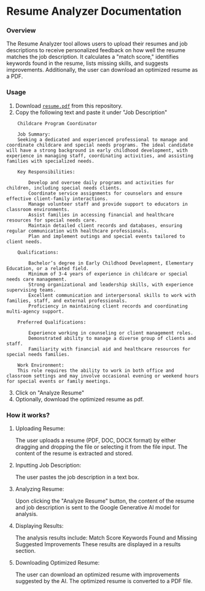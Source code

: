 # Resume Analyzer Documentation

### Overview
The Resume Analyzer tool allows users to upload their resumes and job descriptions to receive personalized feedback on how well the resume matches the job description. It calculates a "match score," identifies keywords found in the resume, lists missing skills, and suggests improvements. Additionally, the user can download an optimized resume as a PDF.

### Usage
1. Download [`resume.pdf`](https://github.com/Espacio-root/Resume-Analyser/blob/master/resume.pdf) from this repository.
2. Copy the following text and paste it under "Job Description"
```
    Childcare Program Coordinator

    Job Summary:
    Seeking a dedicated and experienced professional to manage and coordinate childcare and special needs programs. The ideal candidate will have a strong background in early childhood development, with experience in managing staff, coordinating activities, and assisting families with specialized needs.

    Key Responsibilities:

        Develop and oversee daily programs and activities for children, including special needs clients.
        Coordinate service assignments for counselors and ensure effective client-family interactions.
        Manage volunteer staff and provide support to educators in classroom environments.
        Assist families in accessing financial and healthcare resources for special needs care.
        Maintain detailed client records and databases, ensuring regular communication with healthcare professionals.
        Plan and implement outings and special events tailored to client needs.

    Qualifications:

        Bachelor’s degree in Early Childhood Development, Elementary Education, or a related field.
        Minimum of 3-4 years of experience in childcare or special needs care management.
        Strong organizational and leadership skills, with experience supervising teams.
        Excellent communication and interpersonal skills to work with families, staff, and external professionals.
        Proficiency in maintaining client records and coordinating multi-agency support.

    Preferred Qualifications:

        Experience working in counseling or client management roles.
        Demonstrated ability to manage a diverse group of clients and staff.
        Familiarity with financial aid and healthcare resources for special needs families.

    Work Environment:
    This role requires the ability to work in both office and classroom settings and may involve occasional evening or weekend hours for special events or family meetings.
```
3. Click on "Analyze Resume"
4. Optionally, download the optimized resume as pdf.

### How it works?
1. Uploading Resume:

    The user uploads a resume (PDF, DOC, DOCX format) by either dragging and dropping the file or selecting it from the file input. The content of the resume is extracted and stored.

2. Inputting Job Description:

    The user pastes the job description in a text box.

3. Analyzing Resume:

    Upon clicking the "Analyze Resume" button, the content of the resume and job description is sent to the Google Generative AI model for analysis.

4. Displaying Results:

    The analysis results include:
        Match Score
        Keywords Found and Missing
        Suggested Improvements
    These results are displayed in a results section.

5. Downloading Optimized Resume:

    The user can download an optimized resume with improvements suggested by the AI. The optimized resume is converted to a PDF file.
